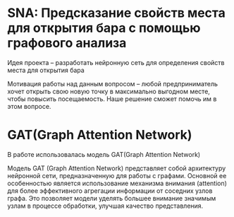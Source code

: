 # SNA: Предсказание свойств места для открытия бара с помощью графового анализа

Идея проекта – разработать нейронную сеть для определения свойств места для открытия бара

Мотивация работы над данным вопросом – любой предприниматель хочет открыть свою новую точку в максимально выгодном месте, чтобы повысить посещаемость. Наше решение сможет помочь им в этом вопросе.

# GAT(Graph Attention Network)

В работе использовалась модель GAT(Graph Attention Network)

Модель GAT (Graph Attention Network) представляет собой архитектуру нейронной сети, предназначенную для работы с графами. Основной ее особенностью является использование механизма внимания (attention) для более эффективного агрегации информации от соседних узлов графа. Это позволяет модели уделять большее внимание значимым узлам в процессе обработки, улучшая качество представления.
